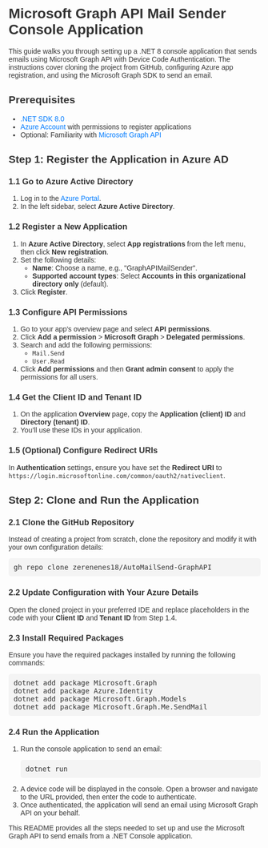 <html lang="en">
<head>
    <meta charset="UTF-8">
    <meta name="viewport" content="width=device-width, initial-scale=1.0">
</head>
<body style="font-family: Arial, sans-serif; margin: 20px; color: #333;">
    <h1 style="color: #333;">Microsoft Graph API Mail Sender Console Application</h1>
    <p>This guide walks you through setting up a .NET 8 console application that sends emails using Microsoft Graph API with Device Code Authentication. The instructions cover cloning the project from GitHub, configuring Azure app registration, and using the Microsoft Graph SDK to send an email.</p>
    <h2>Prerequisites</h2>
    <ul>
        <li><a href="https://dotnet.microsoft.com/download/dotnet/8.0" style="color: #007bff; text-decoration: none;">.NET SDK 8.0</a></li>
        <li><a href="https://portal.azure.com/" style="color: #007bff; text-decoration: none;">Azure Account</a> with permissions to register applications</li>
        <li>Optional: Familiarity with <a href="https://learn.microsoft.com/en-us/graph/overview" style="color: #007bff; text-decoration: none;">Microsoft Graph API</a></li>
    </ul>
    <h2>Step 1: Register the Application in Azure AD</h2>
    <h3>1.1 Go to Azure Active Directory</h3>
    <ol>
        <li>Log in to the <a href="https://portal.azure.com/" style="color: #007bff; text-decoration: none;">Azure Portal</a>.</li>
        <li>In the left sidebar, select <strong>Azure Active Directory</strong>.</li>
    </ol>
    <h3>1.2 Register a New Application</h3>
    <ol>
        <li>In <strong>Azure Active Directory</strong>, select <strong>App registrations</strong> from the left menu, then click <strong>New registration</strong>.</li>
        <li>Set the following details:
            <ul>
                <li><strong>Name</strong>: Choose a name, e.g., "GraphAPIMailSender".</li>
                <li><strong>Supported account types</strong>: Select <strong>Accounts in this organizational directory only</strong> (default).</li>
            </ul>
        </li>
        <li>Click <strong>Register</strong>.</li>
    </ol>
    <h3>1.3 Configure API Permissions</h3>
    <ol>
        <li>Go to your app's overview page and select <strong>API permissions</strong>.</li>
        <li>Click <strong>Add a permission</strong> > <strong>Microsoft Graph</strong> > <strong>Delegated permissions</strong>.</li>
        <li>Search and add the following permissions:
            <ul>
                <li><code>Mail.Send</code></li>
                <li><code>User.Read</code></li>
            </ul>
        </li>
        <li>Click <strong>Add permissions</strong> and then <strong>Grant admin consent</strong> to apply the permissions for all users.</li>
    </ol>
    <h3>1.4 Get the Client ID and Tenant ID</h3>
    <ol>
        <li>On the application <strong>Overview</strong> page, copy the <strong>Application (client) ID</strong> and <strong>Directory (tenant) ID</strong>.</li>
        <li>You’ll use these IDs in your application.</li>
    </ol>
    <h3>1.5 (Optional) Configure Redirect URIs</h3>
    <p>In <strong>Authentication</strong> settings, ensure you have set the <strong>Redirect URI</strong> to <code>https://login.microsoftonline.com/common/oauth2/nativeclient</code>.</p>
    <h2>Step 2: Clone and Run the Application</h2>
    <h3>2.1 Clone the GitHub Repository</h3>
    <p>Instead of creating a project from scratch, clone the repository and modify it with your own configuration details:</p>
    <pre style="background-color: #f4f4f4; padding: 10px; border-radius: 5px;">gh repo clone zerenenes18/AutoMailSend-GraphAPI</pre>
    <h3>2.2 Update Configuration with Your Azure Details</h3>
    <p>Open the cloned project in your preferred IDE and replace placeholders in the code with your <strong>Client ID</strong> and <strong>Tenant ID</strong> from Step 1.4.</p>
    <h3>2.3 Install Required Packages</h3>
    <p>Ensure you have the required packages installed by running the following commands:</p>
    <pre style="background-color: #f4f4f4; padding: 10px; border-radius: 5px;">dotnet add package Microsoft.Graph<br>dotnet add package Azure.Identity<br>dotnet add package Microsoft.Graph.Models<br>dotnet add package Microsoft.Graph.Me.SendMail</pre>
    <h3>2.4 Run the Application</h3>
    <ol>
        <li>Run the console application to send an email:
            <pre style="background-color: #f4f4f4; padding: 10px; border-radius: 5px;">dotnet run</pre>
        </li>
        <li>A device code will be displayed in the console. Open a browser and navigate to the URL provided, then enter the code to authenticate.</li>
        <li>Once authenticated, the application will send an email using Microsoft Graph API on your behalf.</li>
    </ol>
    <p>This README provides all the steps needed to set up and use the Microsoft Graph API to send emails from a .NET Console application.</p>
</body>
</html>
